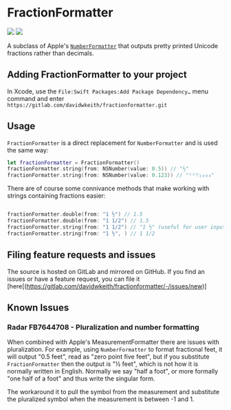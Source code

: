 # FractionFormatter

[![](https://img.shields.io/endpoint?url=https%3A%2F%2Fswiftpackageindex.com%2Fapi%2Fpackages%2Fdavidwkeith%2FFractionFormatter%2Fbadge%3Ftype%3Dswift-versions)](https://swiftpackageindex.com/davidwkeith/FractionFormatter) [![](https://img.shields.io/endpoint?url=https%3A%2F%2Fswiftpackageindex.com%2Fapi%2Fpackages%2Fdavidwkeith%2FFractionFormatter%2Fbadge%3Ftype%3Dplatforms)](https://swiftpackageindex.com/davidwkeith/FractionFormatter)

A subclass of Apple's [`NumberFormatter`](https://developer.apple.com/documentation/foundation/numberformatter) that outputs pretty printed Unicode fractions rather than decimals.

## Adding FractionFormatter to your project

In Xcode, use the `File:Swift Packages:Add Package Dependency…` menu command and enter `https://gitlab.com/davidwkeith/fractionformatter.git`

## Usage

`FractionFormatter` is a direct replacement for `NumberFormatter` and is used the same way:

```swift
let fractionFormatter = FractionFormatter()
fractionFormatter.string(from: NSNumber(value: 0.5)) // "½"
fractionFormatter.string(from: NSNumber(value: 0.123)) // "¹²³⁄₁₀₀₀"
```

There are of course some connivance methods that make working with strings containing fractions easier:

```swift

fractionFormatter.double(from: "1 ½") // 1.5
fractionFormatter.double(from: "1 1/2") // 1.5
fractionFormatter.string(from: "1 1/2") // "1 ½" (useful for user input)
fractionFormatter.string(from: "1 ½", ) // 1 1/2
```

## Filing feature requests and issues

The source is hosted on GitLab and mirrored on GitHub. If you find an issues or have a feature request, you can file it [here[(https://gitlab.com/davidwkeith/fractionformatter/-/issues/new)]

## Known Issues

### Radar FB7644708 - Pluralization and number formatting

When combined with Apple's MeasurementFormatter there are issues with pluralization. For example, using `NumberFormatter` to format fractional feet, it will output "0.5 feet", read as "zero point five feet", but if you substitute `FractionFormatter` then the output is "½ feet", which is not how it is normally written in English. Normally we say "half a foot", or more formally "one half of a foot" and thus write the singular form.

The workaround it to pull the symbol from the measurement and substitute the pluralized symbol when the measurement is between -1 and 1.
